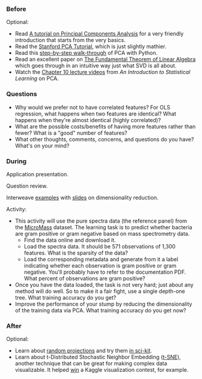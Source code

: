 ### Before

Optional:

 * Read [A tutorial on Principal Components Analysis](http://www.cs.otago.ac.nz/cosc453/student_tutorials/principal_components.pdf) for a very friendly introduction that starts from the very basics.
 * Read the [Stanford PCA Tutorial](http://ufldl.stanford.edu/wiki/index.php/PCA), which is just slightly mathier.
 * Read this [step-by-step walk-through](http://sebastianraschka.com/Articles/2014_pca_step_by_step.html) of PCA with Python.
 * Read an excellent paper on [The Fundamental Theorem of Linear Algebra](http://home.eng.iastate.edu/~julied/classes/CE570/Notes/strangpaper.pdf) which goes through in an intuitive way just what SVD is all about.
 * Watch the [Chapter 10 lecture videos](http://www.dataschool.io/15-hours-of-expert-machine-learning-videos/) from *An Introduction to Statistical Learning* on PCA.


### Questions

 * Why would we prefer not to have correlated features? For OLS regression, what happens when two features are identical? What happens when they're almost identical (highly correlated)?
 * What are the possible costs/benefits of having more features rather than fewer? What is a "good" number of features?
 * What other thoughts, comments, concerns, and questions do you have? What's on your mind?


### During

Application presentation.

Question review.

Interweave [examples](pca_svd.py) with [slides](slides.pdf) on dimensionality reduction.

Activity:

 * This activity will use the pure spectra data (the reference panel) from the [MicroMass](https://archive.ics.uci.edu/ml/datasets/MicroMass) dataset. The learning task is to predict whether bacteria are gram positive or gram negative based on mass spectrometry data.
     * Find the data online and download it.
     * Load the spectra data. It should be 571 observations of 1,300 features. What is the sparsity of the data?
     * Load the corresponding metadata and generate from it a label indicating whether each observation is gram positive or gram negative. You'll probably have to refer to the documentation PDF. What percent of observations are gram positive?
 * Once you have the data loaded, the task is not very hard; just about any method will do well. So to make it a fair fight, use a single depth-one tree. What training accuracy do you get?
 * Improve the performance of your stump by reducing the dimensionality of the training data via PCA. What training accuracy do you get now?


### After

Optional:

 * Learn about [random projections](http://users.ics.aalto.fi/ella/publications/randproj_kdd.pdf) and try them [in sci-kit](http://scikit-learn.org/stable/modules/random_projection.html).
 * Learn about t-Distributed Stochastic Neighbor Embedding ([t-SNE](http://homepage.tudelft.nl/19j49/t-SNE.html)), another technique that can be great for making complex data visualizable. It helped [win](http://blog.kaggle.com/2012/11/02/t-distributed-stochastic-neighbor-embedding-wins-merck-viz-challenge/) a Kaggle visualization contest, for example.
